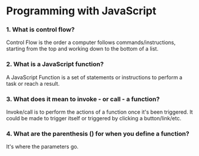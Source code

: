 # Programming with JavaScript

### 1. What is control flow?
Control Flow is the order a computer follows commands/instructions, starting from the top and working down to the bottom of a list.

### 2. What is a JavaScript function?
A JavaScript Function is a set of statements or instructions to perform a task or reach a result. 

### 3. What does it mean to invoke - or call - a function?
Invoke/call is to perform the actions of a function once it's been triggered. It could be made to trigger itself or triggered by clicking a button/link/etc.

### 4. What are the parenthesis () for when you define a function?
It's where the parameters go.